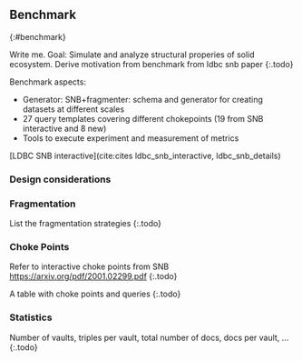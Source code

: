 ## Benchmark
{:#benchmark}

Write me.
Goal: Simulate and analyze structural properies of solid ecosystem.
Derive motivation from benchmark from ldbc snb paper
{:.todo}

Benchmark aspects:
- Generator: SNB+fragmenter: schema and generator for creating datasets at different scales
- 27 query templates covering different chokepoints (19 from SNB interactive and 8 new)
- Tools to execute experiment and measurement of metrics

[LDBC SNB interactive](cite:cites ldbc_snb_interactive, ldbc_snb_details)

### Design considerations

### Fragmentation

List the fragmentation strategies
{:.todo}

### Choke Points

Refer to interactive choke points from SNB
https://arxiv.org/pdf/2001.02299.pdf
{:.todo}

A table with choke points and queries
{:.todo}

### Statistics

Number of vaults, triples per vault, total number of docs, docs per vault, ...
{:.todo}